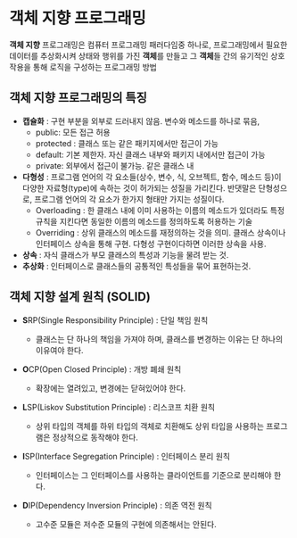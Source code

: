 # 객체 지향 프로그래밍
**객체 지향** 프로그래밍은 컴퓨터 프로그래밍 패러다임중 하나로, 프로그래밍에서 필요한 데이터를 추상화시켜 상태와 행위를 가진 **객체**를 만들고 그 **객체**들 간의 유기적인 상호 작용을 통해 로직을 구성하는 프로그래밍 방법

## 객체 지향 프로그래밍의 특징
- **캡슐화** : 구현 부분을 외부로 드러내지 않음. 변수와 메소드를 하나로 묶음,
    - public: 모든 접근 허용
    - protected : 클래스 또는 같은 패키지에서만 접근이 가능
    - default: 기본 제한자. 자신 클래스 내부와 패키지 내에서만 접근이 가능
    - private: 외부에서 접근이 불가능. 같은 클래스 내
- **다형성** : 프로그램 언어의 각 요소들(상수, 변수, 식, 오브젝트, 함수, 메소드 등)이 다양한 자료형(type)에 속하는 것이 허가되는 성질을 가리킨다. 반댓말은 단형성으로, 프로그램 언어의 각 요소가 한가지 형태만 가지는 성질이다.
    - Overloading : 한 클래스 내에 이미 사용하는 이름의 메소드가 있더라도 특정 규칙을 지킨다면 동일한 이름의 메소드를 정의하도록 허용하는 기술
    - Overriding : 상위 클래스의 메소드를 재정의하는 것을 의미. 클래스 상속이나 인터페이스 상속을 통해 구현. 다형성 구현이다하면 이러한 상속을 사용.
- **상속** : 자식 클래스가 부모 클래스의 특성과 기능을 물려 받는 것.
- **추상화** : 인터페이스로 클래스들의 공통적인 특성들을 묶어 표현하는것.


## 객체 지향 설계 원칙 (SOLID)  
- **S**RP(Single Responsibility Principle) : 단일 책임 원칙
    - 클래스는 단 하나의 책임을 가져야 하며, 클래스를 변경하는 이유는 단 하나의 이유여야 한다.

- **O**CP(Open Closed Principle) : 개방 폐쇄 원칙
    - 확장에는 열려있고, 변경에는 닫혀있어야 한다.

- **L**SP(Liskov Substitution Principle) : 리스코프 치환 원칙
    - 상위 타입의 객체를 하위 타입의 객체로 치환해도 상위 타입을 사용하는 프로그램은 정상적으로 동작해야 한다.

- **I**SP(Interface Segregation Principle) : 인터페이스 분리 원칙
    - 인터페이스는 그 인터페이스를 사용하는 클라이언트를 기준으로 분리해야 한다.

- **D**IP(Dependency Inversion Principle) : 의존 역전 원칙
    - 고수준 모듈은 저수준 모듈의 구현에 의존해서는 안된다.


